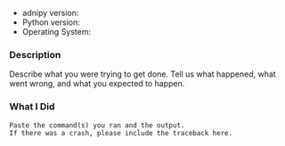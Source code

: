-   adnipy version:
-   Python version:
-   Operating System:

### Description

Describe what you were trying to get done.
Tell us what happened, what went wrong, and what you expected to happen.

### What I Did

    Paste the command(s) you ran and the output.
    If there was a crash, please include the traceback here.
